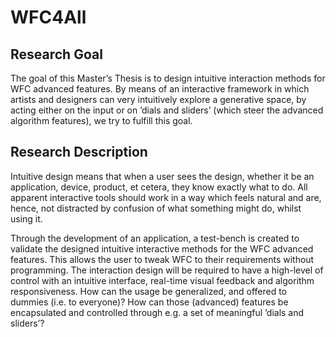 # WFC4All
## Research Goal
The goal of this Master’s Thesis is to design intuitive interaction methods for WFC advanced features. By means of an interactive framework in which artists and designers can very intuitively explore a generative space, by acting either on the input or on ’dials and sliders’ (which steer the advanced algorithm features), we try to fulfill this goal.

## Research Description
Intuitive design means that when a user sees the design, whether it be an application, device, product, et cetera, they know exactly what to do. All apparent interactive tools should work in a way which feels natural and are, hence, not distracted by confusion of what something might do, whilst using it.

Through the development of an application, a test-bench is created to validate the designed intuitive interactive methods for the WFC advanced features. This allows the user to tweak WFC to their requirements without programming. The interaction design will be required to have a high-level of control with an intuitive interface, real-time visual feedback and algorithm responsiveness. How can the usage be generalized, and offered to dummies (i.e. to everyone)? How can those (advanced) features be encapsulated and controlled through e.g. a set of meaningful ’dials and sliders’?